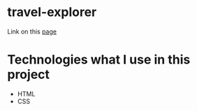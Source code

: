 # travel-explorer
Link on this [page](vladykkk.github.io/travel-explorer/)

# Technologies what I use in this project
- HTML
- CSS
